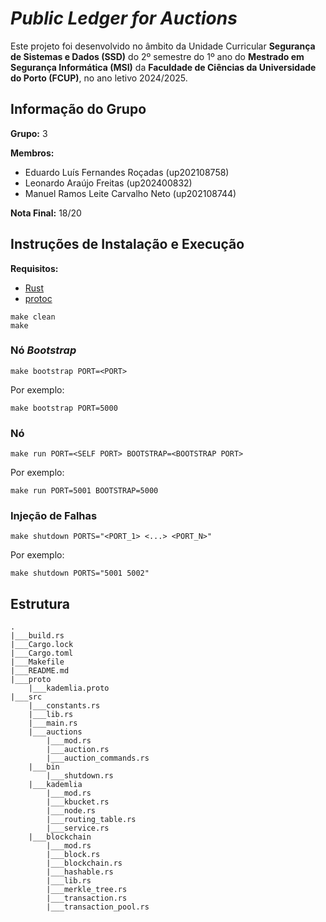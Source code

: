 # *Public Ledger for Auctions*

Este projeto foi desenvolvido no âmbito da Unidade Curricular **Segurança de Sistemas e Dados (SSD)** do 2º semestre do
1º ano do **Mestrado em Segurança Informática (MSI)** da **Faculdade de Ciências da Universidade do Porto (FCUP)**, no
ano letivo 2024/2025.

## Informação do Grupo

**Grupo:** 3

**Membros:**

- Eduardo Luís Fernandes Roçadas (up202108758)
- Leonardo Araújo Freitas (up202400832)
- Manuel Ramos Leite Carvalho Neto (up202108744)

**Nota Final:** 18/20

## Instruções de Instalação e Execução

**Requisitos:**

- [Rust](https://www.rust-lang.org/)
- [protoc](https://protobuf.dev/)

```
make clean
make
```

### Nó *Bootstrap*

```
make bootstrap PORT=<PORT>
```

Por exemplo:

```
make bootstrap PORT=5000
```

### Nó

```
make run PORT=<SELF PORT> BOOTSTRAP=<BOOTSTRAP PORT>
```

Por exemplo:

```
make run PORT=5001 BOOTSTRAP=5000
```

### Injeção de Falhas

```
make shutdown PORTS="<PORT_1> <...> <PORT_N>"
```

Por exemplo:

```
make shutdown PORTS="5001 5002"
```

## Estrutura

```
.
|___build.rs
|___Cargo.lock
|___Cargo.toml
|___Makefile
|___README.md
|___proto
    |___kademlia.proto
|___src
    |___constants.rs
    |___lib.rs
    |___main.rs
    |___auctions
        |___mod.rs
        |___auction.rs
        |___auction_commands.rs
    |___bin
        |___shutdown.rs
    |___kademlia
        |___mod.rs
        |___kbucket.rs
        |___node.rs
        |___routing_table.rs
        |___service.rs
    |___blockchain
        |___mod.rs
        |___block.rs
        |___blockchain.rs
        |___hashable.rs
        |___lib.rs
        |___merkle_tree.rs
        |___transaction.rs
        |___transaction_pool.rs
```
